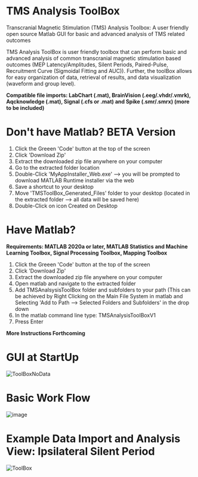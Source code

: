 # TMS Analysis ToolBox
Transcranial Magnetic Stimulation (TMS) Analysis Toolbox: A user friendly open source Matlab GUI for basic and advanced analysis of TMS related outcomes

TMS Analysis ToolBox is user friendly toolbox that can perform basic and advanced analysis of common transcranial magnetic stimulation based outcomes (MEP Latency/Amplitudes, Silent Periods, Paired-Pulse, Recruitment Curve (Sigmoidal Fitting and AUC)). Further, the toolBox allows for easy organization of data, retrieval of results, and data visualization (waveform and group level). 

**Compatible file imports: LabChart (.mat), BrainVision (.eeg/.vhdr/.vmrk), Aqcknowledge (.mat), Signal (.cfs or .mat) and Spike (.smr/.smrx) (more to be included)**

# Don't have Matlab? BETA Version
1) Click the Greeen 'Code' button at the top of the screen
2) Click 'Download Zip'
3) Extract the downloaded zip file anywhere on your computer
4) Go to the extracted folder location
5) Double-Click 'MyAppInstaller_Web.exe' --> you will be prompted to download MATLAB Runtime installer via the web
6) Save a shortcut to your desktop
7) Move 'TMSToolBox_Generated_Files' folder to your desktop (located in the extracted folder --> all data will be saved here)
8) Double-Click on icon Created on Desktop


# Have Matlab?

**Requirements: MATLAB 2020a or later, MATLAB Statistics and Machine Learning Toolbox, Signal Processing Toolbox, Mapping Toolbox**

1) Click the Greeen 'Code' button at the top of the screen
2) Click 'Download Zip'
3) Extract the downloaded zip file anywhere on your computer
4) Open matlab and navigate to the extracted folder
5) Add TMSAnalsysisToolBox folder and subfolders to your path (This can be achieved by Right Clicking on the Main File System in matlab and Selecting 'Add to Path --> Selected Folders and Subfolders' in the drop down
6) In the matlab command line type: TMSAnalysisToolBoxV1 
7) Press Enter

**More Instructions Forthcoming**

# GUI at StartUp

![ToolBoxNoData](https://user-images.githubusercontent.com/53790023/125721736-3a9da9c6-d44b-40d7-8100-78f02ee3cf4a.png)

# Basic Work Flow

![image](https://user-images.githubusercontent.com/53790023/125680867-1f7f0db3-01b8-4f62-ac6b-cf4b821ec827.png)

# Example Data Import and Analysis View: Ipsilateral Silent Period

![ToolBox](https://user-images.githubusercontent.com/53790023/125721559-1bccf77d-3d6d-485a-8712-ccfb2b7915bc.jpg)



